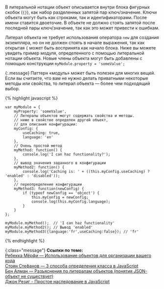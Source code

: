 <!-- ##### Литеральная нотация объекта -->

В литеральной нотации объект описывается внутри блока фигурных скобок (`{}`), 
как набор разделенных запятой пар ключ/значение. Ключи объекта могут
быть как строками, так и идентификаторами. После имени ставится двоеточие.
В объекте не должно стоять запятой после последней пары ключ/значение,
так как это может привести к ошибкам.

Литерал объекта не требует использования оператора `new` для создания экземпляра,
но он не должен стоять в начале выражения, так как открытая `{` может быть
воспринята как начало блока. Ниже вы можете увидеть пример модуля, определенного
с помощью литеральной нотации объекта. Новые члены объекта могут быть добавлены
с помощью конструкции `myModule.property = 'someValue';`

{:.message}
Паттерн «модуль» может быть полезен для многих вещей. Если вы считаете, что вам
не нужно делать приватными некоторые методы или свойства, то литерал объекта — 
более чем подходящий выбор.

{% highlight javascript %}

    var myModule = {
        myProperty: 'someValue',
        // Литералы объектов могут содержать свойства и методы.
        // ниже в свойстве определен другой объект,
        // для описания конфигурации:
        myConfig: {
            useCaching: true,
            language: 'en'   
        },
        // Очень простой метод
        myMethod: function() {
            console.log('I can haz functionality?');
        },
        // вывод значения заданного в конфигурации
        myMethod2: function() {
            console.log('Caching is: ' + ((this.myConfig.useCaching) ? 'enabled' : 'disabled'));
        },
        // переопределение конфигурации
        myMethod3: function(newConfig) {
            if (typeof newConfig == 'object') {
                this.myConfig = newConfig;
                console.log(this.myConfig.language); 
            }
        }
    };
    
    myModule.myMethod();  // 'I can haz functionality'
    myModule.myMethod2(); // Вывод 'enabled'
    myModule.myMethod3({language:'fr',useCaching:false}); // 'fr'

{% endhighlight %}

{:class="message"}
**Ссылки по теме:**  
[Ребекка Мёрфи — Использование объектов для организации вашего кода][1]  
[Стоян Стефанов — 3 способа определения класса в JavaScript ][2]  
[Бен Алман — Разъяснения по литералам объектов (понятия JSON-объект не существует)][3]  
[Джон Резиг - Простое наследование в JavaScript][4]

[1]: http://blog.rebeccamurphey.com/2009/10/15/using-objects-to-organize-your-code
[2]: http://www.phpied.com/3-ways-to-define-a-javascript-class/
[3]: http://benalman.com/news/2010/03/theres-no-such-thing-as-a-json/
[4]: http://ejohn.org/blog/simple-javascript-inheritance/
